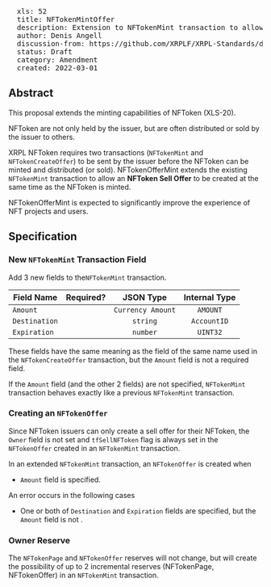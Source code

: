 <pre>
  xls: 52
  title: NFTokenMintOffer
  description: Extension to NFTokenMint transaction to allow NFToken Sell Offer creation at the same time as minting
  author: Denis Angell <dangell@ripple.com>
  discussion-from: https://github.com/XRPLF/XRPL-Standards/discussions/147
  status: Draft
  category: Amendment
  created: 2022-03-01
</pre>

## Abstract

This proposal extends the minting capabilities of NFToken (XLS-20).

NFToken are not only held by the issuer, but are often distributed or sold by the issuer to others.

XRPL NFToken requires two transactions (`NFTokenMint` and `NFTokenCreateOffer`) to be sent by the issuer before the NFToken can be minted and distributed (or sold).
NFTokenOfferMint extends the existing `NFTokenMint` transaction to allow an **NFToken Sell Offer** to be created at the same time as the NFToken is minted.

NFTokenOfferMint is expected to significantly improve the experience of NFT projects and users.

## Specification

### New `NFTokenMint` Transaction Field

Add 3 new fields to the`NFTokenMint` transaction.

| Field Name    | Required? | JSON Type            | Internal Type |
|-------------- |:---------:|:-------------------: |:-------------:|
| `Amount`      |           | `Currency Amount`    | `AMOUNT`      |
| `Destination` |           | `string`             | `AccountID`   |
| `Expiration`  |           | `number`             | `UINT32`      |

These fields have the same meaning as the field of the same name used in the `NFTokenCreateOffer` transaction, but the `Amount` field is not a required field.

If the `Amount` field (and the other 2 fields) are not specified, `NFTokenMint` transaction behaves exactly like a previous `NFTokenMint` transaction.

### Creating an `NFTokenOffer`

Since NFToken issuers can only create a sell offer for their NFToken, the `Owner` field is not set and `tfSellNFToken` flag is always set in the `NFTokenOffer` created in an `NFTokenMint` transaction.

In an extended `NFTokenMint` transaction, an `NFTokenOffer` is created when

- `Amount` field is specified.

An error occurs in the following cases

- One or both of `Destination` and `Expiration` fields are specified, but the `Amount` field is not .

### Owner Reserve

The `NFTokenPage` and `NFTokenOffer` reserves will not change, but will create the possibility of up to 2 incremental reserves (NFTokenPage, NFTokenOffer) in an `NFTokenMint` transaction.
